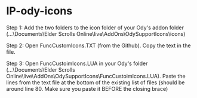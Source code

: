 # IP-ody-icons
Step 1: Add the two folders to the icon folder of your Ody's addon folder (...\Documents\Elder Scrolls Online\live\AddOns\OdySupportIcons\icons)

Step 2: Open FuncCustomIcons.TXT (from the Github). Copy the text in the file.

Step 3: Open FuncCustoimIcons.LUA in your Ody's folder (...\Documents\Elder Scrolls Online\live\AddOns\OdySupportIcons\FuncCustoimIcons.LUA). Paste the lines from the text file at the bottom of the existing list of files (should be around line 80. Make sure you paste it BEFORE the closing brace)

